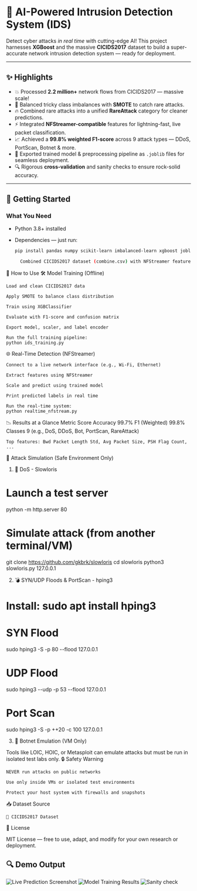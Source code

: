 # 🚀 AI-Powered Intrusion Detection System (IDS)

Detect cyber attacks *in real time* with cutting-edge AI! This project harnesses **XGBoost** and the massive **CICIDS2017** dataset to build a super-accurate network intrusion detection system — ready for deployment.

---

## ✨ Highlights

- 💥 Processed **2.2 million+** network flows from CICIDS2017 — massive scale!
- 🎯 Balanced tricky class imbalances with **SMOTE** to catch rare attacks.
- 🔥 Combined rare attacks into a unified **RareAttack** category for cleaner predictions.
- ⚡ Integrated **NFStreamer-compatible** features for lightning-fast, live packet classification.
- 📈 Achieved a **99.8% weighted F1-score** across 9 attack types — DDoS, PortScan, Botnet & more.
- 💾 Exported trained model & preprocessing pipeline as `.joblib` files for seamless deployment.
- 🔍 Rigorous **cross-validation** and sanity checks to ensure rock-solid accuracy.

---

## 🚀 Getting Started

### What You Need

- Python 3.8+ installed
- Dependencies — just run:

  ```bash
  pip install pandas numpy scikit-learn imbalanced-learn xgboost joblib

    Combined CICIDS2017 dataset (combine.csv) with NFStreamer features
🧠 How to Use
🛠 Model Training (Offline)

    Load and clean CICIDS2017 data

    Apply SMOTE to balance class distribution

    Train using XGBClassifier

    Evaluate with F1-score and confusion matrix

    Export model, scaler, and label encoder

    Run the full training pipeline:
    python ids_training.py

🌐 Real-Time Detection (NFStreamer)

    Connect to a live network interface (e.g., Wi-Fi, Ethernet)

    Extract features using NFStreamer

    Scale and predict using trained model

    Print predicted labels in real time

    Run the real-time system:
    python realtime_nfstream.py

📉 Results at a Glance
Metric	Score
Accuracy	99.7%
F1 (Weighted)	99.8%
Classes	9 (e.g., DoS, DDoS, Bot, PortScan, RareAttack)

    Top features: Bwd Packet Length Std, Avg Packet Size, PSH Flag Count, ...

🧪 Attack Simulation (Safe Environment Only)
1. 🧨 DoS - Slowloris

# Launch a test server
python -m http.server 80

# Simulate attack (from another terminal/VM)
git clone https://github.com/gkbrk/slowloris
cd slowloris
python3 slowloris.py 127.0.0.1

2. 💣 SYN/UDP Floods & PortScan - hping3

# Install: sudo apt install hping3

# SYN Flood
sudo hping3 -S -p 80 --flood 127.0.0.1

# UDP Flood
sudo hping3 --udp -p 53 --flood 127.0.0.1

# Port Scan
sudo hping3 -S -p ++20 -c 100 127.0.0.1

3. 🦠 Botnet Emulation (VM Only)

Tools like LOIC, HOIC, or Metasploit can emulate attacks but must be run in isolated test labs only.
🔒 Safety Warning

    NEVER run attacks on public networks

    Use only inside VMs or isolated test environments

    Protect your host system with firewalls and snapshots

📥 Dataset Source

    📄 CICIDS2017 Dataset

📝 License

MIT License — free to use, adapt, and modify for your own research or deployment.

## 🔍 Demo Output

![Live Prediction Screenshot](images/output.png)
![Model Training Results](images/performance.png)
![Sanity check](images/SANITYCHEACK.png)




